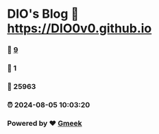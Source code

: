 # DIO's Blog :link: https://DIO0v0.github.io 
### :page_facing_up: [9](https://DIO0v0.github.io/tag.html) 
### :speech_balloon: 1 
### :hibiscus: 25963 
### :alarm_clock: 2024-08-05 10:03:20 
### Powered by :heart: [Gmeek](https://github.com/Meekdai/Gmeek)
